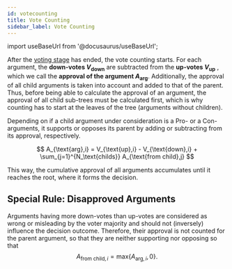 ```yaml
---
id: votecounting
title: Vote Counting
sidebar_label: Vote Counting
---
```

import useBaseUrl from '@docusaurus/useBaseUrl';

<link rel="stylesheet" href={useBaseUrl("katex/katex.min.css")} />

After the [voting stage](quadraticvoting.md) has ended, the vote counting starts.
For each argument, the **down-votes $V_\text{down}$** are subtracted from the **up-votes $V_\text{up}$** , which we call the **approval of the argument $A_\text{arg}$**.
Additionally, the approval of all child arguments is taken into account and added to that of the parent.
Thus, before being able to calculate the approval of an argument, the approval of all child sub-trees must be calculated first,
which is why counting has to start at the leaves of the tree (arguments without children). 

Depending on if a child argument under consideration is a Pro- or a Con-arguments,
it supports or opposes its parent by adding or subtracting from its approval, respectively.

$$
A_{\text{arg},i} = V_{\text{up},i} - V_{\text{down},i} + \sum_{j=1}^{N_\text{childs}} A_{\text{from child},j}
$$


This way, the cumulative approval of all arguments accumulates until it reaches the root, where it forms the decision.

## Special Rule: Disapproved Arguments
Arguments having more down-votes than up-votes are considered as wrong or misleading by the voter majority
and should not (inversely) influence the decision outcome.
Therefore, their approval is not counted for the parent argument, so that they are neither supporting nor opposing so that
$$
A_{\text{from child},i} = \text{max}\left\{A_{\text{arg},i},\,0\right\}.
$$


<!--img alt="Animated example of a the creation, voting, and counting process." src={useBaseUrl('img/VotingExample.gif')} /-->



